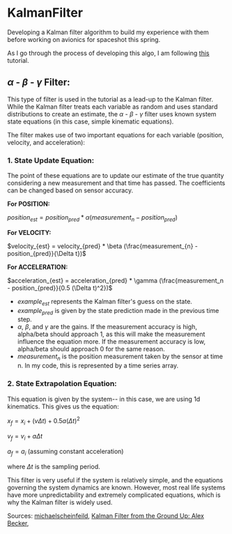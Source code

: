 # KalmanFilter
Developing a Kalman filter algorithm to build my experience with them before working on avionics for spaceshot this spring.

As I go through the process of developing this algo, I am following [this](https://www.kalmanfilter.net/alphabeta.html) tutorial.



## $\alpha$ - $\beta$ - $\gamma$ Filter:

This type of filter is used in the tutorial as a lead-up to the Kalman filter. While the Kalman filter treats each variable as random and uses standard distributions to create an estimate, the $\alpha$ - $\beta$ - $\gamma$ filter uses known system state equations (in this case, simple kinematic equations).

The filter makes use of two important equations for each variable (position, velocity, and acceleration): 

### 1. State Update Equation:

The point of these equations are to update our estimate of the true quantity considering a new measurement and that time has passed. The coefficients can be changed based on sensor accuracy.

**For POSITION:**

$position_{est} = position_{pred} * \alpha (measurement_{n} - position_{pred})$

**For VELOCITY:**

$velocity_{est} = velocity_{pred} * \beta (\frac{measurement_{n} - position_{pred}}{\Delta t})$

**For ACCELERATION:**

$acceleration_{est} = acceleration_{pred} * \gamma (\frac{measurement_n - position_{pred}}{0.5 (\Delta t)^2})$


- $example_{est}$ represents the Kalman filter's guess on the state.
- $example_{pred}$ is given by the state prediction made in the previous time step.
- $\alpha$, $\beta$, and $\gamma$ are the gains. If the measurement accuracy is high, alpha/beta should approach 1, as this will make the measurement influence the equation more. If the measurement accuracy is low, alpha/beta should approach 0 for the same reason.
- $measurement_n$ is the position measurement taken by the sensor at time n. In my code, this is represented by a time series array.

### 2. State Extrapolation Equation:

This equation is given by the system-- in this case, we are using 1d kinematics. This gives us the equation:

$x_f = x_i + (v  \Delta t) + 0.5 a (\Delta t)^2$

$v_f = v_i + a \Delta t$

$a_f = a_i$ (assuming constant acceleration)

where $\Delta t$ is the sampling period.


This filter is very useful if the system is relatively simple, and the equations governing the system dynamics are known. However, most real life systems have more unpredictability and extremely complicated equations, which is why the Kalman filter is widely used.




Sources: 
[michaelscheinfeild](#https://medium.com/@michaelscheinfeild/alpha-beta-gamma-and-kalman-filter-bfd21041d940),
[Kalman Filter from the Ground Up: Alex Becker](#https://www.kalmanfilter.net/kalman1d.html), 